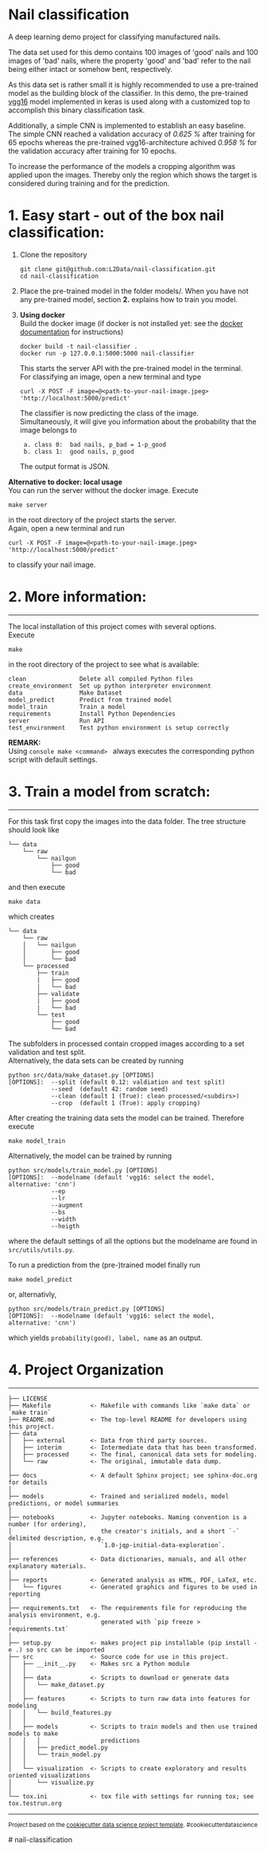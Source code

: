 Nail classification
==============================

A deep learning demo project for classifying manufactured nails.  

The data set used for this demo contains 100 images of 'good' nails and 100 images of 'bad' nails, where the property 'good' and 'bad' refer to the nail being either intact or somehow bent, respectively.  

As this data set is rather small it is highly recommended to use a pre-trained model as the building block of the classifier.  In this demo, the pre-trained [vgg16](https://keras.io/applications/#vgg16) model implemented in keras is used along with a customized top to accomplish this binary classification task.  

Additionally, a simple CNN is implemented to establish an easy baseline.  The simple CNN reached a validation accuracy of 
*0.625 %*
after training for 65 epochs 
whereas the pre-trained vgg16-architecture achived 
*0.958 %*
for the validation accuracy after training for 10 epochs.  


To increase the performance of the models a cropping algorithm was applied upon the images.  Thereby only the region which shows the target is considered during training and for the prediction.  


# 1. Easy start - out of the box nail classification: 
1. Clone the repository

    ```console
    git clone git@github.com:L2Data/nail-classification.git
    cd nail-classification
    ```
    
2. Place the pre-trained model in the folder models/.
   When you have not any pre-trained model, section **2.** explains how to train you model.
   
3. **Using docker**<br/>
    Build the docker image (if docker is not installed yet: see the [docker documentation](https://docs.docker.com/) for instructions)<br/>
        
    ```console
    docker build -t nail-classifier .
    docker run -p 127.0.0.1:5000:5000 nail-classifier    
    ```
        
    This starts the server API with the pre-trained model in the terminal.  <br/>
    For classifying an image, open a new terminal and type<br/> 

    ```console
    curl -X POST -F image=@<path-to-your-nail-image.jpeg> 'http://localhost:5000/predict' 
    ```

    The classifier is now predicting the class of the image.  <br/>
    Simultaneously, it will give you information about the probability that the image belongs to 

        a. class 0:  bad nails, p_bad = 1-p_good        
        b. class 1:  good nails, p_good

    The output format is JSON.
    
**Alternative to docker:  local usage**  <br/>
You can run the server without the docker image.  Execute<br/>

```console
make server   
```
in the root directory of the project starts the server.  <br/>
Again, open a new terminal and run 

```console
curl -X POST -F image=@<path-to-your-nail-image.jpeg> 'http://localhost:5000/predict' 
```

to classify your nail image.  
    
        
# 2. More information:
------------
The local installation of this project comes with several options.  
Execute 

```console
make
```

in the root directory of the project to see what is available: 

```console
clean               Delete all compiled Python files 
create_environment  Set up python interpreter environment 
data                Make Dataset 
model_predict       Predict from trained model 
model_train         Train a model 
requirements        Install Python Dependencies 
server              Run API 
test_environment    Test python environment is setup correctly 
```

**REMARK:** <br/>
Using ```console make <command> ``` always executes the corresponding python script with default settings.  


# 3. Train a model from scratch:
----------
For this task first copy the images into the data folder.  The tree structure should look like 

    └── data
        └── raw
            └── nailgun
                ├── good
                └── bad   

and then execute
```console
make data
```
which creates 

    └── data
        └── raw
        │   └── nailgun
        │       ├── good
        │       └── bad
        └── processed
            ├── train
            |   ├── good
            |   └── bad
            ├── validate
            |   ├── good
            |   └── bad
            └── test
                ├── good
                └── bad

The subfolders in processed contain cropped images according to a set validation and test split.  
Alternatively, the data sets can be created by running 
```console
python src/data/make_dataset.py [OPTIONS]
[OPTIONS]:  --split (default 0.12: valdiation and test split)
            --seed  (default 42: random seed)
            --clean (default 1 (True): clean processed/<subdirs>)
            --crop  (default 1 (True): apply cropping)
```

After creating the training data sets the model can be trained.  Therefore execute 
```console
make model_train
```

Alternatively, the model can be trained by running 
```console
python src/models/train_model.py [OPTIONS]
[OPTIONS]:  --modelname (default 'vgg16: select the model, alternative: 'cnn')
            --ep
            --lr
            --augment
            --bs
            --width
            --heigth
```
where the default settings of all the options but the modelname are found in ```src/utils/utils.py```.

To run a prediction from the (pre-)trained model finally run 
```console
make model_predict
```
or, alternativly, 
```console
python src/models/train_predict.py [OPTIONS]
[OPTIONS]:  --modelname (default 'vgg16: select the model, alternative: 'cnn')
```
which yields ```probability(good), label, name``` as an output.  

# 4. Project Organization
------------

    ├── LICENSE
    ├── Makefile           <- Makefile with commands like `make data` or `make train`
    ├── README.md          <- The top-level README for developers using this project.
    ├── data
    │   ├── external       <- Data from third party sources.
    │   ├── interim        <- Intermediate data that has been transformed.
    │   ├── processed      <- The final, canonical data sets for modeling.
    │   └── raw            <- The original, immutable data dump.
    │
    ├── docs               <- A default Sphinx project; see sphinx-doc.org for details
    │
    ├── models             <- Trained and serialized models, model predictions, or model summaries
    │
    ├── notebooks          <- Jupyter notebooks. Naming convention is a number (for ordering),
    │                         the creator's initials, and a short `-` delimited description, e.g.
    │                         `1.0-jqp-initial-data-exploration`.
    │
    ├── references         <- Data dictionaries, manuals, and all other explanatory materials.
    │
    ├── reports            <- Generated analysis as HTML, PDF, LaTeX, etc.
    │   └── figures        <- Generated graphics and figures to be used in reporting
    │
    ├── requirements.txt   <- The requirements file for reproducing the analysis environment, e.g.
    │                         generated with `pip freeze > requirements.txt`
    │
    ├── setup.py           <- makes project pip installable (pip install -e .) so src can be imported
    ├── src                <- Source code for use in this project.
    │   ├── __init__.py    <- Makes src a Python module
    │   │
    │   ├── data           <- Scripts to download or generate data
    │   │   └── make_dataset.py
    │   │
    │   ├── features       <- Scripts to turn raw data into features for modeling
    │   │   └── build_features.py
    │   │
    │   ├── models         <- Scripts to train models and then use trained models to make
    │   │   │                 predictions
    │   │   ├── predict_model.py
    │   │   └── train_model.py
    │   │
    │   └── visualization  <- Scripts to create exploratory and results oriented visualizations
    │       └── visualize.py
    │
    └── tox.ini            <- tox file with settings for running tox; see tox.testrun.org


--------

<p><small>Project based on the <a target="_blank" href="https://drivendata.github.io/cookiecutter-data-science/">cookiecutter data science project template</a>. #cookiecutterdatascience</small></p>
# nail-classification
